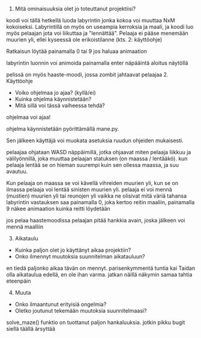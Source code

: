 1. Mitä ominaisuuksia olet jo toteuttanut projektiisi?

koodi voi tällä hetkellä luoda labyrintin jonka kokoa voi muuttaa NxM kokoiseksi.
Labyrintillä on myös on useampia kerroksia ja maali,
ja koodi luo myös pelaajan jota voi liikuttaa ja "lennättää".
Pelaaja ei pääse menemään muurien yli, ellei kyseessä ole
erikoistilanne (kts. 2: käyttöohje)

Ratkaisun löytää painamalla 0 tai 9 jos haluaa animaation

labyrintin luonnin voi animoida painamalla enter näpääintä aloitus näytöllä

pelissä on myös haaste-moodi, jossa zombit jahtaavat pelaajaa
2. Käyttöohje

  - Voiko ohjelmaa jo ajaa? (kyllä/ei)
  - Kuinka ohjelma käynnistetään?
  - Mitä sillä voi tässä vaiheessa tehdä?
  
  ohjelmaa voi ajaa!
  
  ohjelma käynnistetään pyörittämällä mane.py.

  Sen jälkeen käyttäjä voi muokata asetuksia ruudun ohjeiden mukaisesti.
  
  pelaajaa ohjataan WASD näppäimillä, jotka ohjaavat miten pelaaja liikkuu
  ja välilyönnillä, joka muuttaa pelaajan statuksen (on maassa / lentääkö). 
  kun pelaaja lentää se on hieman suurempi kuin sen ollessa maassa, ja suu avautuu.
  
  Kun pelaaja on maassa se voi kävellä vihreiden muurien yli, 
  kun se on ilmassa pelaaja voi lentää sinisten muurien yli. pelaaja ei voi mennä 
  (mustien) muurien yli tai reunojen yli vaikka ne olisivat mitä väriä tahansa
  labyrintin vastauksen saa painamalla 0, joka kertoo reitin maaliin, 
  painamalla 9 näkee animaation kuinka reitti löydetään
  
  jos pelaa haastemoodissa pelaajan pitää hankkia avain, joska jälkeen voi 
  mennä maalliin
  
  
 

3. Aikataulu

  - Kuinka paljon olet jo käyttänyt aikaa projektiin?
  - Onko ilmennyt muutoksia suunnitelman aikatauluun?
  
  en tiedä paljonko aikaa tävän on mennyt. parisenkymmentä tuntia kai
  Taidan olla aikataulua edellä, en ole ihan varma. jatkan näillä näkymin samaa
  tahtia eteenpäin

4. Muuta

  - Onko ilmaantunut erityisiä ongelmia?
  - Oletko joutunut tekemään muutoksia suunnitelmaasi?
  
  solve_maze() funktio on tuottanut paljon hankaluuksia. 
  jotkin pikku bugit siellä täällä ärsyttää